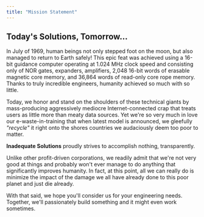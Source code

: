 ```yaml
---
title: "Mission Statement"
---
```


## Today's Solutions, Tomorrow...

In July of 1969, human beings not only stepped foot on the moon, but also managed to return to Earth safely! This epic feat was achieved using a 16-bit guidance computer operating at 1.024 MHz clock speed and consisting only of NOR gates, expanders, amplifiers, 2,048 16-bit words of erasable magnetic core memory, and 36,864 words of read-only core rope memory. Thanks to truly incredible engineers, humanity achieved so much with so little.

Today, we honor and stand on the shoulders of these technical giants by mass-producing aggressively mediocre Internet-connected crap that treats users as little more than meaty data sources. Yet we're so very much in love our e-waste-in-training that when latest model is announced, we gleefully *"recycle"* it right onto the shores countries we audaciously deem too poor to matter. 

**Inadequate Solutions** proudly strives to accomplish nothing, transparently.

Unlike other profit-driven corporations, we readily admit that we're not very good at things and probably won't ever manage to do anything that significantly improves humanity. In fact, at this point, all we can really do is minimize the impact of the damage we all have already done to this poor planet and just die already.

With that said, we hope you'll consider us for your engineering needs. Together, we'll passionately build something and it might even work sometimes.
